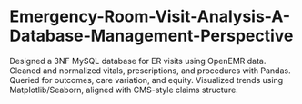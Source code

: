 # Emergency-Room-Visit-Analysis-A-Database-Management-Perspective
Designed a 3NF MySQL database for ER visits using OpenEMR data. Cleaned and normalized vitals, prescriptions, and procedures with Pandas. Queried for outcomes, care variation, and equity. Visualized trends using Matplotlib/Seaborn, aligned with CMS-style claims structure.
